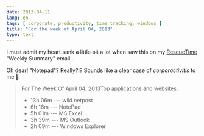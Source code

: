 ```yaml
---
date: 2013-04-11
lang: en
tags: [ corporate, productivity, time tracking, windows ]
title: "For the week of April 04, 2013"
type: text
---
```


I must admit my heart sank <del>a little bit</del> a lot when saw this on my
[RescueTime](https://www.rescuetime.com/) "Weekly Summary" email...

Oh dear! "Notepad"? Really?!? Sounds like a clear case of
*corporactivitis* to me 🙁

> For The Week Of April 04, 2013Top applications and websites:
>
> -   13h 06m --- wiki.netpost
> -   6h 16m --- NotePad
> -   5h 01m --- MS Excel
> -   3h 39m --- MS Outlook
> -   2h 09m --- Windows Explorer
